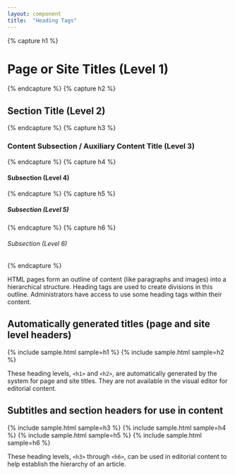 ```yaml
---
layout: component
title:  "Heading Tags"
---
```


{% capture h1 %}<h1>Page or Site Titles (Level 1)</h1>{% endcapture %}
{% capture h2 %}<h2>Section Title (Level 2)</h2>{% endcapture %}
{% capture h3 %}<h3>Content Subsection / Auxiliary Content Title (Level 3)</h3>{% endcapture %}
{% capture h4 %}<h4>Subsection (Level 4)</h4>{% endcapture %}
{% capture h5 %}<h5>Subsection (Level 5)</h5>{% endcapture %}
{% capture h6 %}<h6>Subsection (Level 6)</h6>{% endcapture %}

HTML pages form an outline of content (like paragraphs and images) into a
hierarchical structure. Heading tags are used to create divisions in this
outline. Administrators have access to use some heading tags within their
content.

## Automatically generated titles (page and site level headers)

{% include sample.html sample=h1 %}
{% include sample.html sample=h2 %}

These heading levels, `<h1>` and `<h2>`, are automatically generated by the
system for page and site titles. They are not available in the visual editor
for editorial content.

## Subtitles and section headers for use in content

{% include sample.html sample=h3 %}
{% include sample.html sample=h4 %}
{% include sample.html sample=h5 %}
{% include sample.html sample=h6 %}

These heading levels, `<h3>` through `<h6>`, can be used in editorial content to
help establish the hierarchy of an article.
